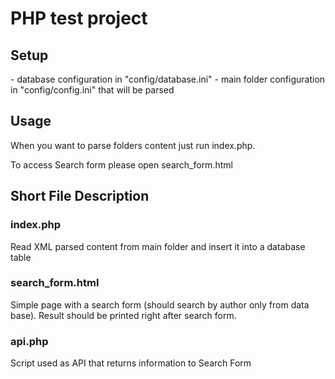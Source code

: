 <h1>PHP test project</h1>

<h2>Setup</h2>
- database configuration in "config/database.ini"
- main folder configuration in "config/config.ini" that will be parsed

<h2>Usage</h2>
When you want to parse folders content just run index.php.

To access Search form please open search_form.html 

<h2>Short File Description</h2>

<h3>index.php</h2>
Read XML parsed content from main folder and insert it into a database table

<h3>search_form.html</h2>
Simple page with a search form (should search by author only from data base). Result should be printed right after search form.

<h3>api.php</h2>
Script used as API that returns information to Search Form